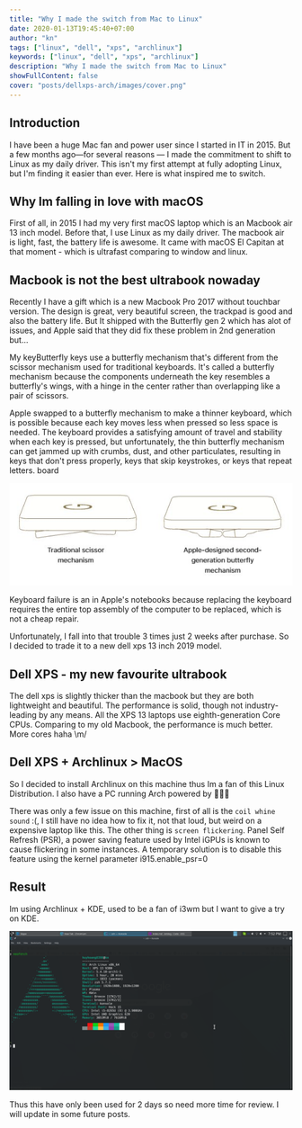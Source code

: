 ```yaml
---
title: "Why I made the switch from Mac to Linux"
date: 2020-01-13T19:45:40+07:00
author: "kn"
tags: ["linux", "dell", "xps", "archlinux"]
keywords: ["linux", "dell", "xps", "archlinux"]
description: "Why I made the switch from Mac to Linux"
showFullContent: false
cover: "posts/dellxps-arch/images/cover.png"
---
```


## Introduction

I have been a huge Mac fan and power user since I started in IT in 2015.
But a few months ago—for several reasons — I made the commitment to shift to Linux as my daily driver.
This isn't my first attempt at fully adopting Linux, but I'm finding it easier than ever.
Here is what inspired me to switch.

## Why Im falling in love with macOS

First of all, in 2015 I had my very first macOS laptop which is an Macbook air 13 inch model.
Before that, I use Linux as my daily driver.
The macbook air is light, fast, the battery life is awesome.
It came with macOS El Capitan at that moment - which is ultrafast comparing to window and linux.

## Macbook is not the best ultrabook nowaday

Recently I have a gift which is a new Macbook Pro 2017 without touchbar version.
The design is great, very beautiful screen, the trackpad is good and also the battery life.
But It shipped with the Butterfly gen 2 which has alot of issues, and Apple said that they did fix these problem in 2nd generation but...

My keyButterfly keys use a butterfly mechanism that's different from the scissor mechanism used for traditional keyboards.
It's called a butterfly mechanism because the components underneath the key resembles a butterfly's wings, with a hinge in the center rather than overlapping like a pair of scissors.

Apple swapped to a butterfly mechanism to make a thinner keyboard, which is possible because each key moves less when pressed so less space is needed.
The keyboard provides a satisfying amount of travel and stability when each key is pressed, but unfortunately, the thin butterfly mechanism can get jammed up with crumbs, dust, and other particulates, resulting in keys that don't press properly, keys that skip keystrokes, or keys that repeat letters.
board

![Traditional vs Butterfly keyboard](/posts/dellxps-arch/images/scissor-vs-butterfly.jpg)

Keyboard failure is an in Apple's notebooks because replacing the keyboard requires the entire top assembly of the computer to be replaced, which is not a cheap repair.

Unfortunately, I fall into that trouble 3 times just 2 weeks after purchase.
So I decided to trade it to a new dell xps 13 inch 2019 model.

## Dell XPS - my new favourite ultrabook

The dell xps is slightly thicker than the macbook but they are both lightweight and beautiful.
The performance is solid, though not industry-leading by any means.
All the XPS 13 laptops use eighth-generation Core CPUs.
Comparing to my old Macbook, the performance is much better. More cores haha \m/

## Dell XPS + Archlinux > MacOS

So I decided to install Archlinux on this machine thus Im a fan of this Linux Distribution.
I also have a PC running Arch powered by 🎉🎉🎉

There was only a few issue on this machine, first of all is the `coil whine sound` :(, I still have no idea how to fix it, not that loud, but weird on a expensive laptop like this.
The other thing is `screen flickering`.
Panel Self Refresh (PSR), a power saving feature used by Intel iGPUs is known to cause flickering in some instances.
A temporary solution is to disable this feature using the kernel parameter i915.enable_psr=0

## Result

Im using Archlinux + KDE, used to be a fan of i3wm but I want to give a try on KDE.

![Dell XPS Archlinux + KDE](/posts/dellxps-arch/images/cover.png)

Thus this have only been used for 2 days so need more time for review. I will update in some future posts.
